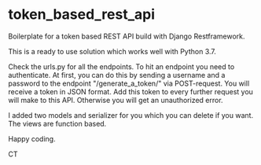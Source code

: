 # token_based_rest_api
Boilerplate for a token based REST API build with Django Restframework.



This is a ready to use solution which works well with Python 3.7.

Check the urls.py for all the endpoints. To hit an endpoint you need to authenticate. At first, you can do this by sending a username and a password to the endpoint "/generate_a_token/" via POST-request. You will receive a token in JSON format. Add this token to every further request you will make to this API. Otherwise you will get an unauthorized error. 

I added two models and serializer for you which you can delete if you want. The views are function based. 

Happy coding. 

CT




